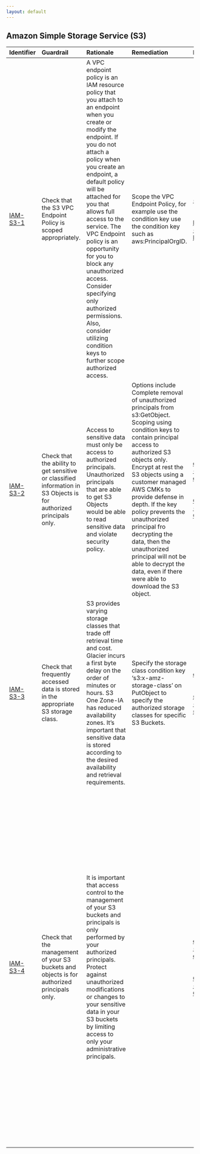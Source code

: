 ```yaml
---
layout: default
---
```




## Amazon Simple Storage Service (S3)

| Identifier                                      | Guardrail                                                                                                          | Rationale                                                                                                                                                                                                                                                                                                                                                                                                                                                                            | Remediation                                                                                                                                                                                                                                                                                                                                                                                                                                                                  | References                                                                                                                                                                                                                                                                                                                                                                                                                                                         | Policy              | IAM Actions                                                                                                                                                                                                                                                                                                                                                                                                                                                                                                                                                                                                                                                                                                                                                                                                                                                                                                                                                                                                                                                                                                                                                                                                                                                                                                                                                                                                                                                                                                                                                                                                                                                                                                                                                                                                                                                                                                                                                                                                                                                                                                                                                                                                                                                                                                                                                                                                                                                                                                                                                                                                                                                                                                                                                                                                                                                                                                                                                                                                                                                                                                                                                                                                                                                                                                                                                                                                                                                                                                                                                                                                                                                                                                                                                                                                                                                                                                                                                                                                                                                                                                                                                                                                                                                                                                                                                                                                                                                                                                                                                                                                                                                                                                                                                                                                                                                                                                                                                                                                                                                                                                                                                                                                                                                                                              |
|:------------------------------------------------|:-------------------------------------------------------------------------------------------------------------------|:-------------------------------------------------------------------------------------------------------------------------------------------------------------------------------------------------------------------------------------------------------------------------------------------------------------------------------------------------------------------------------------------------------------------------------------------------------------------------------------|:-----------------------------------------------------------------------------------------------------------------------------------------------------------------------------------------------------------------------------------------------------------------------------------------------------------------------------------------------------------------------------------------------------------------------------------------------------------------------------|:-------------------------------------------------------------------------------------------------------------------------------------------------------------------------------------------------------------------------------------------------------------------------------------------------------------------------------------------------------------------------------------------------------------------------------------------------------------------|:--------------------|:---------------------------------------------------------------------------------------------------------------------------------------------------------------------------------------------------------------------------------------------------------------------------------------------------------------------------------------------------------------------------------------------------------------------------------------------------------------------------------------------------------------------------------------------------------------------------------------------------------------------------------------------------------------------------------------------------------------------------------------------------------------------------------------------------------------------------------------------------------------------------------------------------------------------------------------------------------------------------------------------------------------------------------------------------------------------------------------------------------------------------------------------------------------------------------------------------------------------------------------------------------------------------------------------------------------------------------------------------------------------------------------------------------------------------------------------------------------------------------------------------------------------------------------------------------------------------------------------------------------------------------------------------------------------------------------------------------------------------------------------------------------------------------------------------------------------------------------------------------------------------------------------------------------------------------------------------------------------------------------------------------------------------------------------------------------------------------------------------------------------------------------------------------------------------------------------------------------------------------------------------------------------------------------------------------------------------------------------------------------------------------------------------------------------------------------------------------------------------------------------------------------------------------------------------------------------------------------------------------------------------------------------------------------------------------------------------------------------------------------------------------------------------------------------------------------------------------------------------------------------------------------------------------------------------------------------------------------------------------------------------------------------------------------------------------------------------------------------------------------------------------------------------------------------------------------------------------------------------------------------------------------------------------------------------------------------------------------------------------------------------------------------------------------------------------------------------------------------------------------------------------------------------------------------------------------------------------------------------------------------------------------------------------------------------------------------------------------------------------------------------------------------------------------------------------------------------------------------------------------------------------------------------------------------------------------------------------------------------------------------------------------------------------------------------------------------------------------------------------------------------------------------------------------------------------------------------------------------------------------------------------------------------------------------------------------------------------------------------------------------------------------------------------------------------------------------------------------------------------------------------------------------------------------------------------------------------------------------------------------------------------------------------------------------------------------------------------------------------------------------------------------------------------------------------------------------------------------------------------------------------------------------------------------------------------------------------------------------------------------------------------------------------------------------------------------------------------------------------------------------------------------------------------------------------------------------------------------------------------------------------------------------------------------------------------|
| <a id="IAM-S3-1" href="#IAM-S3-1" >IAM-S3-1</a> | Check that the S3 VPC Endpoint Policy is scoped appropriately.                                                     | A VPC endpoint policy is an IAM resource policy that you attach to an endpoint when you create or modify the endpoint. If you do not attach a policy when you create an endpoint, a default policy will be attached for you that allows full access to the service. The VPC Endpoint policy is an opportunity for you to block any unauthorized access. Consider specifying only authorized permissions. Also, consider utilizing condition keys to further scope authorized access. | Scope the VPC Endpoint Policy, for example use the condition key use the condition key such as aws:PrincipalOrgID.                                                                                                                                                                                                                                                                                                                                                           | [https://docs.aws.amazon.com/vpc/latest/userguide/vpc-endpoints-access.html](https://docs.aws.amazon.com/vpc/latest/userguide/vpc-endpoints-access.html)<br><br>[https://docs.aws.amazon.com/IAM/latest/UserGuide/reference_policies_condition-keys.html#condition-keys-principalorgid](https://docs.aws.amazon.com/IAM/latest/UserGuide/reference_policies_condition-keys.html#condition-keys-principalorgid)<br><br>                                             | VPC Endpoint Policy |                                                                                                                                                                                                                                                                                                                                                                                                                                                                                                                                                                                                                                                                                                                                                                                                                                                                                                                                                                                                                                                                                                                                                                                                                                                                                                                                                                                                                                                                                                                                                                                                                                                                                                                                                                                                                                                                                                                                                                                                                                                                                                                                                                                                                                                                                                                                                                                                                                                                                                                                                                                                                                                                                                                                                                                                                                                                                                                                                                                                                                                                                                                                                                                                                                                                                                                                                                                                                                                                                                                                                                                                                                                                                                                                                                                                                                                                                                                                                                                                                                                                                                                                                                                                                                                                                                                                                                                                                                                                                                                                                                                                                                                                                                                                                                                                                                                                                                                                                                                                                                                                                                                                                                                                                                                                                                          |
| <a id="IAM-S3-2" href="#IAM-S3-2" >IAM-S3-2</a> | Check that the ability to get sensitive or classified information in S3 Objects is for authorized principals only. | Access to sensitive data must only be access to authorized principals. Unauthorized principals that are able to get S3 Objects would be able to read sensitive data and violate security policy.                                                                                                                                                                                                                                                                                     | Options include Complete removal of unauthorized principals from s3:GetObject. Scoping using condition keys to contain principal access to authorized S3 objects only. Encrypt at rest the S3 objects using a customer managed AWS CMKs to provide defense in depth. If the key policy prevents the unauthorized principal fro decrypting the data, then the unauthorized principal will not be able to decrypt the data, even if there were able to download the S3 object. | [https://aws.amazon.com/blogs/security/how-to-use-bucket-policies-and-apply-defense-in-depth-to-help-secure-your-amazon-s3-data/](https://aws.amazon.com/blogs/security/how-to-use-bucket-policies-and-apply-defense-in-depth-to-help-secure-your-amazon-s3-data/)<br><br>[https://docs.aws.amazon.com/IAM/latest/UserGuide/list_amazons3.html#amazons3-GetObject](https://docs.aws.amazon.com/IAM/latest/UserGuide/list_amazons3.html#amazons3-GetObject)<br><br> | nan                 | [s3:GetObject](https://docs.aws.amazon.com/AmazonS3/latest/API/API_GetObject.html)<br>                                                                                                                                                                                                                                                                                                                                                                                                                                                                                                                                                                                                                                                                                                                                                                                                                                                                                                                                                                                                                                                                                                                                                                                                                                                                                                                                                                                                                                                                                                                                                                                                                                                                                                                                                                                                                                                                                                                                                                                                                                                                                                                                                                                                                                                                                                                                                                                                                                                                                                                                                                                                                                                                                                                                                                                                                                                                                                                                                                                                                                                                                                                                                                                                                                                                                                                                                                                                                                                                                                                                                                                                                                                                                                                                                                                                                                                                                                                                                                                                                                                                                                                                                                                                                                                                                                                                                                                                                                                                                                                                                                                                                                                                                                                                                                                                                                                                                                                                                                                                                                                                                                                                                                                                                   |
| <a id="IAM-S3-3" href="#IAM-S3-3" >IAM-S3-3</a> | Check that frequently accessed data is stored in the appropriate S3 storage class.                                 | S3 provides varying storage classes that trade off retrieval time and cost. Glacier incurs a first byte delay on the order of minutes or hours. S3 One Zone-IA has reduced availability zones. It’s important that sensitive data is stored according to the desired availability and retrieval requirements.                                                                                                                                                                        | Specify the storage class condition key ‘s3:x-amz-storage-class’ on PutObject to specify the authorized storage classes for specific S3 Buckets.                                                                                                                                                                                                                                                                                                                             | [https://aws.amazon.com/s3/storage-classes/](https://aws.amazon.com/s3/storage-classes/)<br><br>[https://docs.aws.amazon.com/IAM/latest/UserGuide/list_amazons3.html#amazons3-s3_x-amz-storage-class https://answers.amazon.com/questions/88994](https://docs.aws.amazon.com/IAM/latest/UserGuide/list_amazons3.html#amazons3-s3_x-amz-storage-class https://answers.amazon.com/questions/88994)<br><br>                                                           | nan                 |                                                                                                                                                                                                                                                                                                                                                                                                                                                                                                                                                                                                                                                                                                                                                                                                                                                                                                                                                                                                                                                                                                                                                                                                                                                                                                                                                                                                                                                                                                                                                                                                                                                                                                                                                                                                                                                                                                                                                                                                                                                                                                                                                                                                                                                                                                                                                                                                                                                                                                                                                                                                                                                                                                                                                                                                                                                                                                                                                                                                                                                                                                                                                                                                                                                                                                                                                                                                                                                                                                                                                                                                                                                                                                                                                                                                                                                                                                                                                                                                                                                                                                                                                                                                                                                                                                                                                                                                                                                                                                                                                                                                                                                                                                                                                                                                                                                                                                                                                                                                                                                                                                                                                                                                                                                                                                          |
| <a id="IAM-S3-4" href="#IAM-S3-4" >IAM-S3-4</a> | Check that the management of your S3 buckets and objects is for authorized principals only.                        | It is important that access control to the management of your S3 buckets and principals is only performed by your authorized principals. Protect against unauthorized modifications or changes to your sensitive data in your S3 buckets by limiting access to only your administrative principals.                                                                                                                                                                                  |                                                                                                                                                                                                                                                                                                                                                                                                                                                                              | [https://aws.amazon.com/blogs/security/how-to-use-bucket-policies-and-apply-defense-in-depth-to-help-secure-your-amazon-s3-data/](https://aws.amazon.com/blogs/security/how-to-use-bucket-policies-and-apply-defense-in-depth-to-help-secure-your-amazon-s3-data/)<br><br>[https://docs.aws.amazon.com/IAM/latest/UserGuide/list_amazons3.html#amazons3-GetObject](https://docs.aws.amazon.com/IAM/latest/UserGuide/list_amazons3.html#amazons3-GetObject)<br><br> | nan                 | [s3:AbortMultipartUpload](https://docs.aws.amazon.com/AmazonS3/latest/API/API_AbortMultipartUpload.html)<br>[s3:BypassGovernanceRetention](https://docs.aws.amazon.com/AmazonS3/latest/API/API_BypassGovernanceRetention.html)<br>[s3:CreateAccessPoint](https://docs.aws.amazon.com/AmazonS3/latest/API/API_CreateAccessPoint.html)<br>[s3:CreateBucket](https://docs.aws.amazon.com/AmazonS3/latest/API/API_CreateBucket.html)<br>[s3:CreateJob](https://docs.aws.amazon.com/AmazonS3/latest/API/API_CreateJob.html)<br>[s3:DeleteAccessPoint](https://docs.aws.amazon.com/AmazonS3/latest/API/API_DeleteAccessPoint.html)<br>[s3:DeleteAccessPointPolicy](https://docs.aws.amazon.com/AmazonS3/latest/API/API_DeleteAccessPointPolicy.html)<br>[s3:DeleteBucket](https://docs.aws.amazon.com/AmazonS3/latest/API/API_DeleteBucket.html)<br>[s3:DeleteBucketPolicy](https://docs.aws.amazon.com/AmazonS3/latest/API/API_DeleteBucketPolicy.html)<br>[s3:DeleteBucketWebsite](https://docs.aws.amazon.com/AmazonS3/latest/API/API_DeleteBucketWebsite.html)<br>[s3:DeleteObject](https://docs.aws.amazon.com/AmazonS3/latest/API/API_DeleteObject.html)<br>[s3:DeleteObjectTagging](https://docs.aws.amazon.com/AmazonS3/latest/API/API_DeleteObjectTagging.html)<br>[s3:DeleteObjectVersion](https://docs.aws.amazon.com/AmazonS3/latest/API/API_DeleteObjectVersion.html)<br>[s3:DeleteObjectVersionTagging](https://docs.aws.amazon.com/AmazonS3/latest/API/API_DeleteObjectVersionTagging.html)<br>[s3:ObjectOwnerOverrideToBucketOwner](https://docs.aws.amazon.com/AmazonS3/latest/API/API_ObjectOwnerOverrideToBucketOwner.html)<br>[s3:PutAccelerateConfiguration](https://docs.aws.amazon.com/AmazonS3/latest/API/API_PutAccelerateConfiguration.html)<br>[s3:PutAccessPointPolicy](https://docs.aws.amazon.com/AmazonS3/latest/API/API_PutAccessPointPolicy.html)<br>[s3:PutAccountPublicAccessBlock](https://docs.aws.amazon.com/AmazonS3/latest/API/API_PutAccountPublicAccessBlock.html)<br>[s3:PutAnalyticsConfiguration](https://docs.aws.amazon.com/AmazonS3/latest/API/API_PutAnalyticsConfiguration.html)<br>[s3:PutBucketAcl](https://docs.aws.amazon.com/AmazonS3/latest/API/API_PutBucketAcl.html)<br>[s3:PutBucketCORS](https://docs.aws.amazon.com/AmazonS3/latest/API/API_PutBucketCORS.html)<br>[s3:PutBucketLogging](https://docs.aws.amazon.com/AmazonS3/latest/API/API_PutBucketLogging.html)<br>[s3:PutBucketNotification](https://docs.aws.amazon.com/AmazonS3/latest/API/API_PutBucketNotification.html)<br>[s3:PutBucketObjectLockConfiguration](https://docs.aws.amazon.com/AmazonS3/latest/API/API_PutBucketObjectLockConfiguration.html)<br>[s3:PutBucketPolicy](https://docs.aws.amazon.com/AmazonS3/latest/API/API_PutBucketPolicy.html)<br>[s3:PutBucketPublicAccessBlock](https://docs.aws.amazon.com/AmazonS3/latest/API/API_PutBucketPublicAccessBlock.html)<br>[s3:PutBucketRequestPayment](https://docs.aws.amazon.com/AmazonS3/latest/API/API_PutBucketRequestPayment.html)<br>[s3:PutBucketTagging](https://docs.aws.amazon.com/AmazonS3/latest/API/API_PutBucketTagging.html)<br>[s3:PutBucketVersioning](https://docs.aws.amazon.com/AmazonS3/latest/API/API_PutBucketVersioning.html)<br>[s3:PutBucketWebsite](https://docs.aws.amazon.com/AmazonS3/latest/API/API_PutBucketWebsite.html)<br>[s3:PutEncryptionConfiguration](https://docs.aws.amazon.com/AmazonS3/latest/API/API_PutEncryptionConfiguration.html)<br>[s3:PutInventoryConfiguration](https://docs.aws.amazon.com/AmazonS3/latest/API/API_PutInventoryConfiguration.html)<br>[s3:PutLifecycleConfiguration](https://docs.aws.amazon.com/AmazonS3/latest/API/API_PutLifecycleConfiguration.html)<br>[s3:PutMetricsConfiguration](https://docs.aws.amazon.com/AmazonS3/latest/API/API_PutMetricsConfiguration.html)<br>[s3:PutObject](https://docs.aws.amazon.com/AmazonS3/latest/API/API_PutObject.html)<br>[s3:PutObjectAcl](https://docs.aws.amazon.com/AmazonS3/latest/API/API_PutObjectAcl.html)<br>[s3:PutObjectLegalHold](https://docs.aws.amazon.com/AmazonS3/latest/API/API_PutObjectLegalHold.html)<br>[s3:PutObjectRetention](https://docs.aws.amazon.com/AmazonS3/latest/API/API_PutObjectRetention.html)<br>[s3:PutObjectTagging](https://docs.aws.amazon.com/AmazonS3/latest/API/API_PutObjectTagging.html)<br>[s3:PutObjectVersionAcl](https://docs.aws.amazon.com/AmazonS3/latest/API/API_PutObjectVersionAcl.html)<br>[s3:PutObjectVersionTagging](https://docs.aws.amazon.com/AmazonS3/latest/API/API_PutObjectVersionTagging.html)<br>[s3:PutReplicationConfiguration](https://docs.aws.amazon.com/AmazonS3/latest/API/API_PutReplicationConfiguration.html)<br>[s3:ReplicateDelete](https://docs.aws.amazon.com/AmazonS3/latest/API/API_ReplicateDelete.html)<br>[s3:ReplicateObject](https://docs.aws.amazon.com/AmazonS3/latest/API/API_ReplicateObject.html)<br>[s3:ReplicateTags](https://docs.aws.amazon.com/AmazonS3/latest/API/API_ReplicateTags.html)<br>[s3:RestoreObject](https://docs.aws.amazon.com/AmazonS3/latest/API/API_RestoreObject.html)<br>[s3:UpdateJobPriority](https://docs.aws.amazon.com/AmazonS3/latest/API/API_UpdateJobPriority.html)<br>[s3:UpdateJobStatus](https://docs.aws.amazon.com/AmazonS3/latest/API/API_UpdateJobStatus.html)<br> |